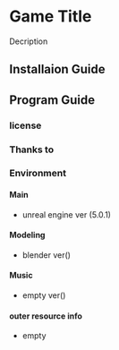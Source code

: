 # Game Title
Decription

## Installaion Guide

## Program Guide

### license

### Thanks to

### Environment

#### Main
- unreal engine ver (5.0.1)

#### Modeling
- blender		ver()

#### Music
- empty			ver()

#### outer resource info
- empty